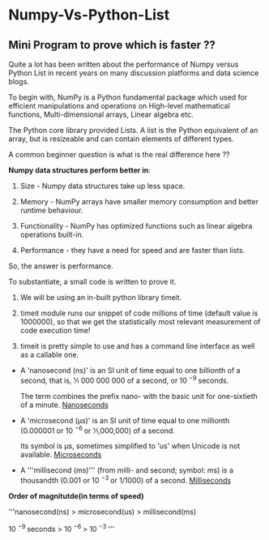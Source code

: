 # Numpy-Vs-Python-List

## Mini Program to prove which is faster ??

Quite a lot has been written about the performance of Numpy versus Python List in recent years on many discussion platforms and data science blogs. 

To begin with, NumPy is a Python fundamental package which used for efficient manipulations and operations on High-level mathematical functions, Multi-dimensional arrays, Linear algebra etc. 

The Python core library provided Lists. A list is the Python equivalent of an array, but is resizeable and can contain elements of different types.

A common beginner question is what is the real difference here ??

**__Numpy data structures perform better in__**:

 1. Size - Numpy data structures take up less space.
 
 2. Memory - NumPy arrays have smaller memory consumption and better runtime behaviour. 
 
 3. Functionality - NumPy has optimized functions such as linear algebra operations built-in.
 
 4. Performance - they have a need for speed and are faster than lists.

So, the answer is performance. 

To substantiate, a small code is written to prove it. 

 1) We will be using an in-built python library timeit.

 2) timeit module runs our snippet of code millions of time (default value is 1000000), so that we get the statistically most relevant measurement of code execution time!

 3) timeit is pretty simple to use and has a command line interface as well as a callable one.

   * A 'nanosecond (ns)' is an SI unit of time equal to one billionth of a second, that is, ​1⁄1 000 000 000 of a second, or 10 <sup> −9 </sup> seconds.

     The term combines the prefix nano- with the basic unit for one-sixtieth of a minute.
     [Nanoseconds](https://en.wikipedia.org/wiki/Nanosecond)
  
   * A 'microsecond (μs)' is an SI unit of time equal to one millionth (0.000001 or 10 <sup> −6 </sup>  or ​1⁄1,000,000) of a second. 
    
     Its symbol is μs, sometimes simplified to 'us' when Unicode is not available.
     [Microseconds](https://en.wikipedia.org/wiki/Microsecond)

   * A '''millisecond (ms)''' (from milli- and second; symbol: ms) is a thousandth (0.001 or 10 <sup> −3 </sup> or 1/1000) of a second.
     [Milliseconds](https://en.wikipedia.org/wiki/Millisecond)
  
**Order of magnitutde(in terms of speed)**

'''nanosecond(ns) > microsecond(us) > millisecond(ms)

   10 <sup> −9 </sup> seconds > 10 <sup> −6 </sup> > 10 <sup> −3 </sup>
'''



